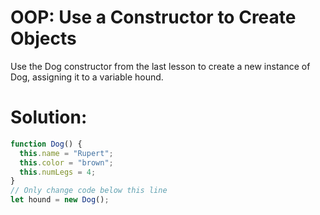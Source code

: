 # OOP: Use a Constructor to Create Objects
Use the Dog constructor from the last lesson to create a new instance of Dog, assigning it to a variable hound.
# Solution:
```javascript
function Dog() {
  this.name = "Rupert";
  this.color = "brown";
  this.numLegs = 4;
}
// Only change code below this line
let hound = new Dog();
```